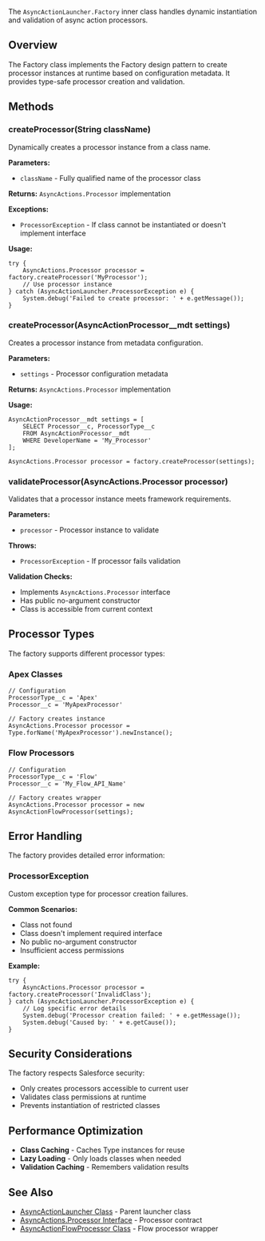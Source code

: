The `AsyncActionLauncher.Factory` inner class handles dynamic instantiation and validation of async action processors.

## Overview

The Factory class implements the Factory design pattern to create processor instances at runtime based on configuration metadata. It provides type-safe processor creation and validation.

## Methods

### createProcessor(String className)

Dynamically creates a processor instance from a class name.

**Parameters:**

-   `className` - Fully qualified name of the processor class

**Returns:** `AsyncActions.Processor` implementation

**Exceptions:**

-   `ProcessorException` - If class cannot be instantiated or doesn't implement interface

**Usage:**

```apex
try {
    AsyncActions.Processor processor = factory.createProcessor('MyProcessor');
    // Use processor instance
} catch (AsyncActionLauncher.ProcessorException e) {
    System.debug('Failed to create processor: ' + e.getMessage());
}
```

### createProcessor(AsyncActionProcessor\_\_mdt settings)

Creates a processor instance from metadata configuration.

**Parameters:**

-   `settings` - Processor configuration metadata

**Returns:** `AsyncActions.Processor` implementation

**Usage:**

```apex
AsyncActionProcessor__mdt settings = [
    SELECT Processor__c, ProcessorType__c
    FROM AsyncActionProcessor__mdt
    WHERE DeveloperName = 'My_Processor'
];

AsyncActions.Processor processor = factory.createProcessor(settings);
```

### validateProcessor(AsyncActions.Processor processor)

Validates that a processor instance meets framework requirements.

**Parameters:**

-   `processor` - Processor instance to validate

**Throws:**

-   `ProcessorException` - If processor fails validation

**Validation Checks:**

-   Implements `AsyncActions.Processor` interface
-   Has public no-argument constructor
-   Class is accessible from current context

## Processor Types

The factory supports different processor types:

### Apex Classes

```apex
// Configuration
ProcessorType__c = 'Apex'
Processor__c = 'MyApexProcessor'

// Factory creates instance
AsyncActions.Processor processor = Type.forName('MyApexProcessor').newInstance();
```

### Flow Processors

```apex
// Configuration
ProcessorType__c = 'Flow'
Processor__c = 'My_Flow_API_Name'

// Factory creates wrapper
AsyncActions.Processor processor = new AsyncActionFlowProcessor(settings);
```

## Error Handling

The factory provides detailed error information:

### ProcessorException

Custom exception type for processor creation failures.

**Common Scenarios:**

-   Class not found
-   Class doesn't implement required interface
-   No public no-argument constructor
-   Insufficient access permissions

**Example:**

```apex
try {
    AsyncActions.Processor processor = factory.createProcessor('InvalidClass');
} catch (AsyncActionLauncher.ProcessorException e) {
    // Log specific error details
    System.debug('Processor creation failed: ' + e.getMessage());
    System.debug('Caused by: ' + e.getCause());
}
```

## Security Considerations

The factory respects Salesforce security:

-   Only creates processors accessible to current user
-   Validates class permissions at runtime
-   Prevents instantiation of restricted classes

## Performance Optimization

-   **Class Caching** - Caches Type instances for reuse
-   **Lazy Loading** - Only loads classes when needed
-   **Validation Caching** - Remembers validation results

## See Also

-   [AsyncActionLauncher Class](./AsyncActionLauncher-Class) - Parent launcher class
-   [AsyncActions.Processor Interface](./AsyncActions.Processor-Interface) - Processor contract
-   [AsyncActionFlowProcessor Class](./AsyncActionFlowProcessor-Class) - Flow processor wrapper
